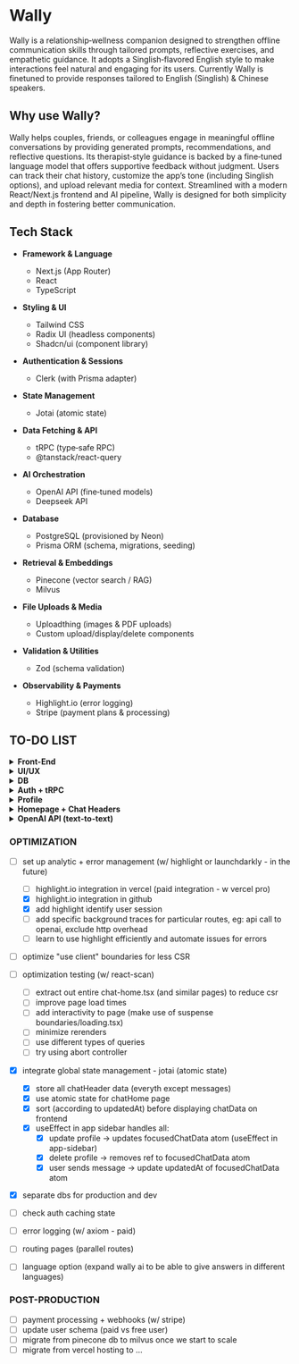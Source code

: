 # Wally

Wally is a relationship‑wellness companion designed to strengthen offline communication skills through tailored prompts, reflective exercises, and empathetic guidance. It adopts a Singlish‑flavored English style to make interactions feel natural and engaging for its users. Currently Wally is finetuned to provide responses tailored to English (Singlish) & Chinese speakers.

## Why use Wally?

Wally helps couples, friends, or colleagues engage in meaningful offline conversations by providing generated prompts, recommendations, and reflective questions. Its therapist‑style guidance is backed by a fine‑tuned language model that offers supportive feedback without judgment. Users can track their chat history, customize the app’s tone (including Singlish options), and upload relevant media for context. Streamlined with a modern React/Next.js frontend and AI pipeline, Wally is designed for both simplicity and depth in fostering better communication.

## Tech Stack

- **Framework & Language**

  - Next.js (App Router)
  - React
  - TypeScript

- **Styling & UI**

  - Tailwind CSS
  - Radix UI (headless components)
  - Shadcn/ui (component library)

- **Authentication & Sessions**

  - Clerk (with Prisma adapter)

- **State Management**

  - Jotai (atomic state)

- **Data Fetching & API**

  - tRPC (type‑safe RPC)
  - @tanstack/react-query

- **AI Orchestration**

  - OpenAI API (fine‑tuned models)
  - Deepseek API

- **Database**

  - PostgreSQL (provisioned by Neon)
  - Prisma ORM (schema, migrations, seeding)

- **Retrieval & Embeddings**

  - Pinecone (vector search / RAG)
  - Milvus

- **File Uploads & Media**

  - Uploadthing (images & PDF uploads)
  - Custom upload/display/delete components

- **Validation & Utilities**

  - Zod (schema validation)

- **Observability & Payments**

  - Highlight.io (error logging)
  - Stripe (payment plans & processing)

## TO-DO LIST

<details>
  <summary><strong>Front-End</strong></summary>

- [x] create home/chat/login pages
- [x] personify home page (can be improved) - more relatable ui
- [x] fix chat page ui
- [x] update sidebar ui, completely hidden
- [x] personify sidebar ui + classify by relationship maybe(?) (CAN be improved)
- [x] create plans page
- [x] create popup ui to be used throughout site for errors/successes etc..
- [x] create update profile dialog box component
- [x] create one form component to be used across create-profile and update-profile
- [x] map each message from openai/user message to a chatmessage component, and improve scrollbox
- [x] add image/pdf upload functionality (currently from device)
  - [x] display file selected (if image) on frontend
  - [ ] display file selected in dropzone
  - [ ] figure out delete file flow on frontend
  - [ ] add image/pdf upload functionality (from drive/dropbox etc.)
- [x] update frontEnd to show 3 different dropdowns for responses
- [ ] display currently selected emotion on frontend
- [ ] updateProfile display (birthdate and heartLevel does not render default value)
- [x] link user sessionStorage to jotai state (previously using localStorage)

</details>

<details>
  <summary><strong>UI/UX</strong></summary>

- [ ] make sure ui for all pages is exactly 100vh (on all devices!)
- [ ] fix create-chat page ui (languages currently greyed out)
- [ ] make sure scroll area in chat page sticks to the bottom
- [ ] chat area has a down button to scroll down
- [ ] fix scrollRef, make sure page scrolls down all the way when messageStreams render
- [ ] make entire ui mobile friendly

</details>

<details>
  <summary><strong>DB</strong></summary>

- [x] create schema for necessary wally components
- [x] update schema to hold messages array + correct message
- [x] update schema to hold file[]
- [x] create file model for OpenAI Attachments
- [x] save multiple messages to allMessages

</details>

<details>
  <summary><strong>Auth + tRPC</strong></summary>

- [x] fix login page ui (just styling)
- [x] correct client side auth errors (import session from clerk not next-auth)
- [x] remove user id input from all routes use id from ctx.session
- [x] seed current users into vercel db
- [x] user with no plan is rerouted to "/plans" page when navigating to '/create-chat'
- [x] update clerk webhooks to send data to vercel db (for production do manually depending on external account)
- [x] procedure to update chats's updatedAt (arrange chats by updatedAt, not createdAt)
- [x] save message to db (including files, optional)
- [x] procedure to add allMessages array to db, use current message route for correct message only
- [ ] convert all restricted value fields to enums
- [ ] update config.ts/index.ts and src/api/auth (not for demo, read up!)
- [ ] convert to personal providers for auth, before launch
- [ ] rate limits to each user on number of api calls (per month/day..)
- [ ] use httpbatchstreamlink to stream trpc calls

</details>

<details>
  <summary><strong>Profile</strong></summary>

- [x] customised user settings page (optional)
- [x] chat/profile configuration button and popup
- [x] route to new chat page when profile is created
- [x] create updateProfile route, only updates necessary info
- [x] delete chat functionality + add to frontend

</details>

<details>
  <summary><strong>Homepage + Chat Headers</strong></summary>

- [x] test chatHeaders routes
- [x] figure out best routing conventions
- [x] route createChat to new page with the chat once complete
- [x] create chat scrollbox

</details>

<details>
  <summary><strong>OpenAI API (text-to-text)</strong></summary>

- [x] system prompt optimization (can still be improved)
- [x] write sendMessage route
- [x] test sendMessage call to openAI and check response
- [x] stream ai responses
- [x] queries messages are added to the Messages object to send to OpenAI
- [x] add function to stop request, and retry on error
- [x] structure response object so that we can personalize output
- [x] able to send image/pdf upload capabilities
- [ ] implement RAG (data flow issues) + Pinecone
- [ ] indiv pinecone namespace for each user -> id prefixes for each profile
- [x] return multiple responses to user before beta release
- [ ] add error handling, cancelling & regeneration to UI using vercel SDK
- [x] optimize speed and payload size
- [ ] add context window library and tokenizer, figure out embedding

</details>

### OPTIMIZATION

- [ ] set up analytic + error management (w/ highlight or launchdarkly - in the future)

  - [ ] highlight.io integration in vercel (paid integration - w vercel pro)
  - [x] highlight.io integration in github
  - [x] add highlight identify user session
  - [ ] add specific background traces for particular routes, eg: api call to openai, exclude http overhead
  - [ ] learn to use highlight efficiently and automate issues for errors

- [ ] optimize "use client" boundaries for less CSR
- [ ] optimization testing (w/ react-scan)

  - [ ] extract out entire chat-home.tsx (and similar pages) to reduce csr
  - [ ] improve page load times
  - [ ] add interactivity to page (make use of suspense boundaries/loading.tsx)
  - [ ] minimize rerenders
  - [ ] use different types of queries
  - [ ] try using abort controller

- [x] integrate global state management - jotai (atomic state)

  - [x] store all chatHeader data (everyth except messages)
  - [x] use atomic state for chatHome page
  - [x] sort (according to updatedAt) before displaying chatData on frontend
  - [x] useEffect in app sidebar handles all:
    - [x] update profile -> updates focusedChatData atom (useEffect in app-sidebar)
    - [x] delete profile -> removes ref to focusedChatData atom
    - [x] user sends message -> update updatedAt of focusedChatData atom

- [x] separate dbs for production and dev
- [ ] check auth caching state
- [ ] error logging (w/ axiom - paid)
- [ ] routing pages (parallel routes)
- [ ] language option (expand wally ai to be able to give answers in different languages)

### POST-PRODUCTION

- [ ] payment processing + webhooks (w/ stripe)
- [ ] update user schema (paid vs free user)
- [ ] migrate from pinecone db to milvus once we start to scale
- [ ] migrate from vercel hosting to ...

